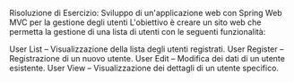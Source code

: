 Risoluzione di Esercizio:
Sviluppo di un'applicazione web con Spring Web MVC per la gestione degli utenti
L'obiettivo è creare un sito web che permetta la gestione di una lista di utenti con le seguenti funzionalità:

User List – Visualizzazione della lista degli utenti registrati.
User Register – Registrazione di un nuovo utente.
User Edit – Modifica dei dati di un utente esistente.
User View – Visualizzazione dei dettagli di un utente specifico.
